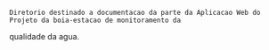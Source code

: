 	Diretorio destinado a documentacao da parte da Aplicacao Web do Projeto da boia-estacao de monitoramento da
qualidade da agua.
